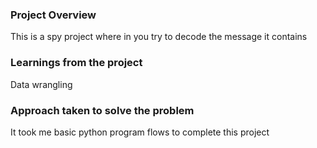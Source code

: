 ### Project Overview

 This is a spy project where in you try to decode the message it contains


### Learnings from the project

 Data wrangling 


### Approach taken to solve the problem

 It took me basic python program flows to complete this project


